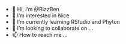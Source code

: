 - 👋 Hi, I’m @RizzBen
- 👀 I’m interested in Nice
- 🌱 I’m currently learning RStudio  and Phyton
- 💞️ I’m looking to collaborate on ...
- 📫 How to reach me ...

<!---
RizzBen/RizzBen is a ✨ special ✨ repository because its `README.md` (this file) appears on your GitHub profile.
You can click the Preview link to take a look at your changes.
--->

